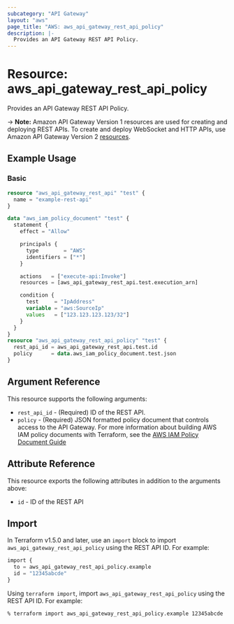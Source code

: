 ```yaml
---
subcategory: "API Gateway"
layout: "aws"
page_title: "AWS: aws_api_gateway_rest_api_policy"
description: |-
  Provides an API Gateway REST API Policy.
---
```


# Resource: aws_api_gateway_rest_api_policy

Provides an API Gateway REST API Policy.

-> **Note:** Amazon API Gateway Version 1 resources are used for creating and deploying REST APIs. To create and deploy WebSocket and HTTP APIs, use Amazon API Gateway Version 2 [resources](/docs/providers/aws/r/apigatewayv2_api.html).

## Example Usage

### Basic

```terraform
resource "aws_api_gateway_rest_api" "test" {
  name = "example-rest-api"
}

data "aws_iam_policy_document" "test" {
  statement {
    effect = "Allow"

    principals {
      type        = "AWS"
      identifiers = ["*"]
    }

    actions   = ["execute-api:Invoke"]
    resources = [aws_api_gateway_rest_api.test.execution_arn]

    condition {
      test     = "IpAddress"
      variable = "aws:SourceIp"
      values   = ["123.123.123.123/32"]
    }
  }
}
resource "aws_api_gateway_rest_api_policy" "test" {
  rest_api_id = aws_api_gateway_rest_api.test.id
  policy      = data.aws_iam_policy_document.test.json
}
```

## Argument Reference

This resource supports the following arguments:

* `rest_api_id` - (Required) ID of the REST API.
* `policy` - (Required) JSON formatted policy document that controls access to the API Gateway. For more information about building AWS IAM policy documents with Terraform, see the [AWS IAM Policy Document Guide](https://learn.hashicorp.com/terraform/aws/iam-policy)

## Attribute Reference

This resource exports the following attributes in addition to the arguments above:

* `id` - ID of the REST API

## Import

In Terraform v1.5.0 and later, use an `import` block to import `aws_api_gateway_rest_api_policy` using the REST API ID. For example:

```terraform
import {
  to = aws_api_gateway_rest_api_policy.example
  id = "12345abcde"
}
```

Using `terraform import`, import `aws_api_gateway_rest_api_policy` using the REST API ID. For example:

```console
% terraform import aws_api_gateway_rest_api_policy.example 12345abcde
```

